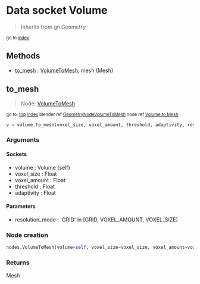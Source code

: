 
# Data socket Volume

> Inherits from gn.Geometry
  
<sub>go to [index](docs/index.md)</sub>



## Methods

- [to_mesh](#to_mesh) : [VolumeToMesh](section:nodes/VolumeToMesh), mesh (Mesh)

## to_mesh

> Node: [VolumeToMesh](section:nodes/VolumeToMesh)
  
<sub>go to: [top](#data-socket-volume) [index](docs/index.md)
blender ref [GeometryNodeVolumeToMesh](https://docs.blender.org/api/current/bpy.types.GeometryNodeVolumeToMesh.html)
node ref [Volume to Mesh](https://docs.blender.org/manual/en/latest/modeling/geometry_nodes/material/volume_to_mesh.html) </sub>

```python
v = volume.to_mesh(voxel_size, voxel_amount, threshold, adaptivity, resolution_mode)
```

### Arguments


#### Sockets

- volume : Volume (self)
- voxel_size : Float
- voxel_amount : Float
- threshold : Float
- adaptivity : Float

#### Parameters

- resolution_mode : 'GRID' in [GRID, VOXEL_AMOUNT, VOXEL_SIZE]

### Node creation

```python
nodes.VolumeToMesh(volume=self, voxel_size=voxel_size, voxel_amount=voxel_amount, threshold=threshold, adaptivity=adaptivity, resolution_mode=resolution_mode)
```

### Returns

Mesh

